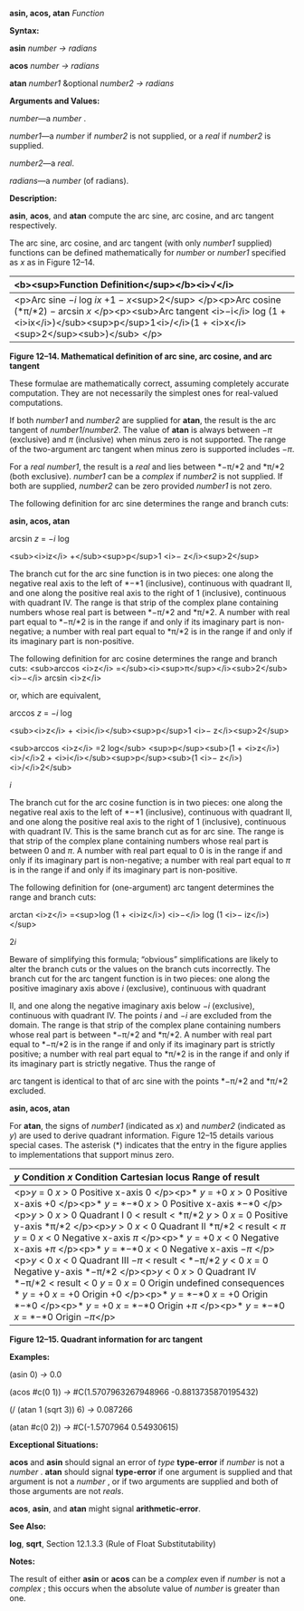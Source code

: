 **asin, acos, atan** *Function* 

**Syntax:** 

**asin** *number → radians* 

**acos** *number → radians* 

**atan** *number1* &optional *number2 → radians* 

**Arguments and Values:** 

*number*—a *number* . 

*number1*—a *number* if *number2* is not supplied, or a *real* if *number2* is supplied. 

*number2*—a *real*. 

*radians*—a *number* (of radians). 

**Description:** 

**asin**, **acos**, and **atan** compute the arc sine, arc cosine, and arc tangent respectively. 

The arc sine, arc cosine, and arc tangent (with only *number1* supplied) functions can be defined mathematically for *number* or *number1* specified as *x* as in Figure 12–14. 

|&#60;b&#62;&#60;sup&#62;Function Definition&#60;/sup&#62;&#60;/b&#62;&#60;i&#62;√&#60;/i&#62; |
| :- |
|&#60;p&#62;Arc sine *−i* log *ix* +1 *− x*&#60;sup&#62;2&#60;/sup&#62; &#60;/p&#62;&#60;p&#62;Arc cosine (*π/*2) *−* arcsin *x* &#60;/p&#62;&#60;p&#62;&#60;sub&#62;Arc tangent &#60;i&#62;−i&#60;/i&#62; log (1 + &#60;i&#62;ix&#60;/i&#62;)&#60;/sub&#62;&#60;sup&#62;p&#60;/sup&#62;1&#60;i&#62;/&#60;/i&#62;(1 + &#60;i&#62;x&#60;/i&#62;&#60;sup&#62;2&#60;/sup&#62;&#60;sub&#62;)&#60;/sub&#62; &#60;/p&#62;|


**Figure 12–14. Mathematical definition of arc sine, arc cosine, and arc tangent** 

These formulae are mathematically correct, assuming completely accurate computation. They are not necessarily the simplest ones for real-valued computations. 

If both *number1* and *number2* are supplied for **atan**, the result is the arc tangent of *number1*/*number2*. The value of **atan** is always between *−π* (exclusive) and *π* (inclusive) when minus zero is not supported. The range of the two-argument arc tangent when minus zero is supported includes *−π*. 

For a *real number1*, the result is a *real* and lies between *−π/*2 and *π/*2 (both exclusive). *number1* can be a *complex* if *number2* is not supplied. If both are supplied, *number2* can be zero provided *number1* is not zero. 

The following definition for arc sine determines the range and branch cuts: 



 

 

**asin, acos, atan** 



arcsin *z* = *−i* log 

&#60;sub&#62;&#60;i&#62;iz&#60;/i&#62; +&#60;/sub&#62;&#60;sup&#62;p&#60;/sup&#62;1 &#60;i&#62;− z&#60;/i&#62;&#60;sup&#62;2&#60;/sup&#62;  

The branch cut for the arc sine function is in two pieces: one along the negative real axis to the left of *−*1 (inclusive), continuous with quadrant II, and one along the positive real axis to the right of 1 (inclusive), continuous with quadrant IV. The range is that strip of the complex plane containing numbers whose real part is between *−π/*2 and *π/*2. A number with real part equal to *−π/*2 is in the range if and only if its imaginary part is non-negative; a number with real part equal to *π/*2 is in the range if and only if its imaginary part is non-positive. 

The following definition for arc cosine determines the range and branch cuts: &#60;sub&#62;arccos &#60;i&#62;z&#60;/i&#62; =&#60;/sub&#62;&#60;i&#62;&#60;sup&#62;π&#60;/sup&#62;&#60;/i&#62;&#60;sub&#62;2&#60;/sub&#62;&#60;i&#62;−&#60;/i&#62; arcsin &#60;i&#62;z&#60;/i&#62; 

or, which are equivalent, 



arccos *z* = *−i* log 

&#60;sub&#62;&#60;i&#62;z&#60;/i&#62; + &#60;i&#62;i&#60;/i&#62;&#60;/sub&#62;&#60;sup&#62;p&#60;/sup&#62;1 &#60;i&#62;− z&#60;/i&#62;&#60;sup&#62;2&#60;/sup&#62;  

&#60;sub&#62;arccos &#60;i&#62;z&#60;/i&#62; =2 log&#60;/sub&#62; &#60;sup&#62;p&#60;/sup&#62;&#60;sub&#62;(1 + &#60;i&#62;z&#60;/i&#62;)&#60;i&#62;/&#60;/i&#62;2 + &#60;i&#62;i&#60;/i&#62;&#60;/sub&#62;&#60;sup&#62;p&#60;/sup&#62;&#60;sub&#62;(1 &#60;i&#62;− z&#60;/i&#62;)&#60;i&#62;/&#60;/i&#62;2&#60;/sub&#62;  

*i* 

The branch cut for the arc cosine function is in two pieces: one along the negative real axis to the left of *−*1 (inclusive), continuous with quadrant II, and one along the positive real axis to the right of 1 (inclusive), continuous with quadrant IV. This is the same branch cut as for arc sine. The range is that strip of the complex plane containing numbers whose real part is between 0 and *π*. A number with real part equal to 0 is in the range if and only if its imaginary part is non-negative; a number with real part equal to *π* is in the range if and only if its imaginary part is non-positive. 

The following definition for (one-argument) arc tangent determines the range and branch cuts: 

arctan &#60;i&#62;z&#60;/i&#62; =&#60;sup&#62;log (1 + &#60;i&#62;iz&#60;/i&#62;) &#60;i&#62;−&#60;/i&#62; log (1 &#60;i&#62;− iz&#60;/i&#62;)&#60;/sup&#62; 

2*i* 

Beware of simplifying this formula; “obvious” simplifications are likely to alter the branch cuts or the values on the branch cuts incorrectly. The branch cut for the arc tangent function is in two pieces: one along the positive imaginary axis above *i* (exclusive), continuous with quadrant 

II, and one along the negative imaginary axis below *−i* (exclusive), continuous with quadrant IV. The points *i* and *−i* are excluded from the domain. The range is that strip of the complex plane containing numbers whose real part is between *−π/*2 and *π/*2. A number with real part equal to *−π/*2 is in the range if and only if its imaginary part is strictly positive; a number with real part equal to *π/*2 is in the range if and only if its imaginary part is strictly negative. Thus the range of 

arc tangent is identical to that of arc sine with the points *−π/*2 and *π/*2 excluded. 

 

 

**asin, acos, atan** 

For **atan**, the signs of *number1* (indicated as *x*) and *number2* (indicated as *y*) are used to derive quadrant information. Figure 12–15 details various special cases. The asterisk (\*) indicates that the entry in the figure applies to implementations that support minus zero. 

|*y* **Condition** *x* **Condition Cartesian locus Range of result**|
| :- |
|&#60;p&#62;*y* = 0 *x* &#62; 0 Positive x-axis 0 &#60;/p&#62;&#60;p&#62;\* *y* = +0 *x* &#62; 0 Positive x-axis +0 &#60;/p&#62;&#60;p&#62;\* *y* = *−*0 *x* &#62; 0 Positive x-axis *−*0 &#60;/p&#62;&#60;p&#62;*y* &#62; 0 *x* &#62; 0 Quadrant I 0 &#60; result &#60; *π/*2 *y* &#62; 0 *x* = 0 Positive y-axis *π/*2 &#60;/p&#62;&#60;p&#62;*y* &#62; 0 *x* &#60; 0 Quadrant II *π/*2 &#60; result &#60; *π y* = 0 *x* &#60; 0 Negative x-axis *π* &#60;/p&#62;&#60;p&#62;\* *y* = +0 *x* &#60; 0 Negative x-axis +*π* &#60;/p&#62;&#60;p&#62;\* *y* = *−*0 *x* &#60; 0 Negative x-axis *−π* &#60;/p&#62;&#60;p&#62;*y* &#60; 0 *x* &#60; 0 Quadrant III *−π* &#60; result &#60; *−π/*2 *y* &#60; 0 *x* = 0 Negative y-axis *−π/*2 &#60;/p&#62;&#60;p&#62;*y* &#60; 0 *x* &#62; 0 Quadrant IV *−π/*2 &#60; result &#60; 0 *y* = 0 *x* = 0 Origin undefined consequences \* *y* = +0 *x* = +0 Origin +0 &#60;/p&#62;&#60;p&#62;\* *y* = *−*0 *x* = +0 Origin *−*0 &#60;/p&#62;&#60;p&#62;\* *y* = +0 *x* = *−*0 Origin +*π* &#60;/p&#62;&#60;p&#62;\* *y* = *−*0 *x* = *−*0 Origin *−π*&#60;/p&#62;|


**Figure 12–15. Quadrant information for arc tangent** 

**Examples:** 

(asin 0) *→* 0.0 

(acos #c(0 1)) *→* #C(1.5707963267948966 -0.8813735870195432) 

(/ (atan 1 (sqrt 3)) 6) *→* 0.087266 

(atan #c(0 2)) *→* #C(-1.5707964 0.54930615) 

**Exceptional Situations:** 

**acos** and **asin** should signal an error of *type* **type-error** if *number* is not a *number* . **atan** should signal **type-error** if one argument is supplied and that argument is not a *number* , or if two arguments are supplied and both of those arguments are not *reals*. 

**acos**, **asin**, and **atan** might signal **arithmetic-error**. 

**See Also:** 

**log**, **sqrt**, Section 12.1.3.3 (Rule of Float Substitutability) 



 

 

**Notes:** 

The result of either **asin** or **acos** can be a *complex* even if *number* is not a *complex* ; this occurs when the absolute value of *number* is greater than one. 

